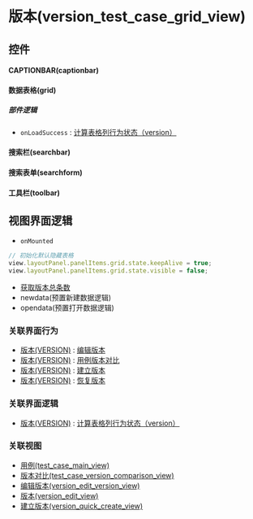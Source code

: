 # 版本(version_test_case_grid_view)  <!-- {docsify-ignore-all} -->



## 控件
#### CAPTIONBAR(captionbar)
#### 数据表格(grid)

##### 部件逻辑
* `onLoadSuccess` : [计算表格列行为状态（version）](module/Base/version/uilogic/calc_column_button_state)
#### 搜索栏(searchbar)
#### 搜索表单(searchform)
#### 工具栏(toolbar)

## 视图界面逻辑
* `onMounted`
```javascript
// 初始化默认隐藏表格
view.layoutPanel.panelItems.grid.state.keepAlive = true;
view.layoutPanel.panelItems.grid.state.visible = false;
```
  * [获取版本总条数](module/Base/version/uilogic/get_version_total)
  * newdata(预置新建数据逻辑)
  * opendata(预置打开数据逻辑)


### 关联界面行为
  * [版本(VERSION)](module/Base/version) : [编辑版本](module/Base/version#界面行为)
  * [版本(VERSION)](module/Base/version) : [用例版本对比](module/Base/version#界面行为)
  * [版本(VERSION)](module/Base/version) : [建立版本](module/Base/version#界面行为)
  * [版本(VERSION)](module/Base/version) : [恢复版本](module/Base/version#界面行为)

### 关联界面逻辑
  * [版本(VERSION)](module/Base/version) : [计算表格列行为状态（version）](module/Base/version/uilogic/calc_column_button_state)

### 关联视图
  * [用例(test_case_main_view)](app/view/test_case_main_view)
  * [版本对比(test_case_version_comparison_view)](app/view/test_case_version_comparison_view)
  * [编辑版本(version_edit_version_view)](app/view/version_edit_version_view)
  * [版本(version_edit_view)](app/view/version_edit_view)
  * [建立版本(version_quick_create_view)](app/view/version_quick_create_view)

<script>
 const { createApp } = Vue
  createApp({
    data() {
      return {

      }
    }
  }).use(ElementPlus).mount('#app')
</script>
